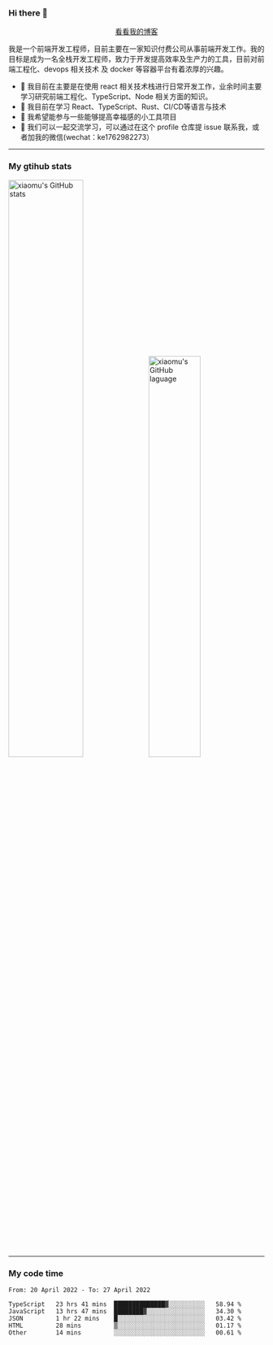 ### Hi there 👋

<p align="center">
  <a href="https://real-jacket.github.io/">看看我的博客</a>
</p>

我是一个前端开发工程师，目前主要在一家知识付费公司从事前端开发工作。我的目标是成为一名全栈开发工程师，致力于开发提高效率及生产力的工具，目前对前端工程化、devops 相关技术 及 docker 等容器平台有着浓厚的兴趣。

- 🔭 我目前在主要是在使用 react 相关技术栈进行日常开发工作，业余时间主要学习研究前端工程化、TypeScript、Node 相关方面的知识。
- 🌱 我目前在学习 React、TypeScript、Rust、CI/CD等语言与技术
- 👯 我希望能参与一些能够提高幸福感的小工具项目
- 💬 我们可以一起交流学习，可以通过在这个 profile 仓库提 issue 联系我，或者加我的微信(wechat：ke1762982273）

***

### My gtihub stats

<a><img src="https://github-readme-stats.vercel.app/api?username=real-jacket" title="xiaomu's GitHub stats" alt="xiaomu's GitHub stats" style="width:54%;"/></a>
<a><img src="https://github-readme-stats.vercel.app/api/top-langs/?username=real-jacket&layout=compact" title="xiaomu's GitHub laguage" alt="xiaomu's GitHub laguage" style="width:45%;"/><a/>

***

### My code time

<!--START_SECTION:waka-->

```text
From: 20 April 2022 - To: 27 April 2022

TypeScript   23 hrs 41 mins  ██████████████▓░░░░░░░░░░   58.94 %
JavaScript   13 hrs 47 mins  ████████▓░░░░░░░░░░░░░░░░   34.30 %
JSON         1 hr 22 mins    █░░░░░░░░░░░░░░░░░░░░░░░░   03.42 %
HTML         28 mins         ▒░░░░░░░░░░░░░░░░░░░░░░░░   01.17 %
Other        14 mins         ░░░░░░░░░░░░░░░░░░░░░░░░░   00.61 %
```

<!--END_SECTION:waka-->
